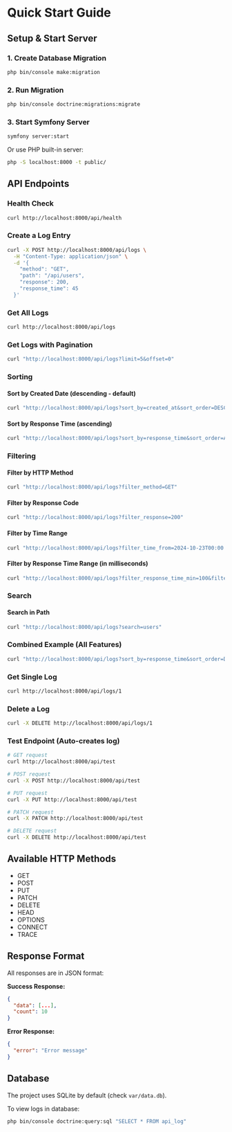 # Quick Start Guide

## Setup & Start Server

### 1. Create Database Migration
```bash
php bin/console make:migration
```

### 2. Run Migration
```bash
php bin/console doctrine:migrations:migrate
```

### 3. Start Symfony Server
```bash
symfony server:start
```

Or use PHP built-in server:
```bash
php -S localhost:8000 -t public/
```

## API Endpoints

### Health Check
```bash
curl http://localhost:8000/api/health
```

### Create a Log Entry
```bash
curl -X POST http://localhost:8000/api/logs \
  -H "Content-Type: application/json" \
  -d '{
    "method": "GET",
    "path": "/api/users",
    "response": 200,
    "response_time": 45
  }'
```

### Get All Logs
```bash
curl http://localhost:8000/api/logs
```

### Get Logs with Pagination
```bash
curl "http://localhost:8000/api/logs?limit=5&offset=0"
```

### Sorting

#### Sort by Created Date (descending - default)
```bash
curl "http://localhost:8000/api/logs?sort_by=created_at&sort_order=DESC"
```

#### Sort by Response Time (ascending)
```bash
curl "http://localhost:8000/api/logs?sort_by=response_time&sort_order=ASC"
```

### Filtering

#### Filter by HTTP Method
```bash
curl "http://localhost:8000/api/logs?filter_method=GET"
```

#### Filter by Response Code
```bash
curl "http://localhost:8000/api/logs?filter_response=200"
```

#### Filter by Time Range
```bash
curl "http://localhost:8000/api/logs?filter_time_from=2024-10-23T00:00:00&filter_time_to=2024-10-23T23:59:59"
```

#### Filter by Response Time Range (in milliseconds)
```bash
curl "http://localhost:8000/api/logs?filter_response_time_min=100&filter_response_time_max=500"
```

### Search

#### Search in Path
```bash
curl "http://localhost:8000/api/logs?search=users"
```

### Combined Example (All Features)
```bash
curl "http://localhost:8000/api/logs?sort_by=response_time&sort_order=DESC&filter_method=GET&filter_response=200&search=api&limit=20&offset=0"
```

### Get Single Log
```bash
curl http://localhost:8000/api/logs/1
```

### Delete a Log
```bash
curl -X DELETE http://localhost:8000/api/logs/1
```

### Test Endpoint (Auto-creates log)
```bash
# GET request
curl http://localhost:8000/api/test

# POST request
curl -X POST http://localhost:8000/api/test

# PUT request
curl -X PUT http://localhost:8000/api/test

# PATCH request
curl -X PATCH http://localhost:8000/api/test

# DELETE request
curl -X DELETE http://localhost:8000/api/test
```

## Available HTTP Methods
- GET
- POST
- PUT
- PATCH
- DELETE
- HEAD
- OPTIONS
- CONNECT
- TRACE

## Response Format

All responses are in JSON format:

**Success Response:**
```json
{
  "data": [...],
  "count": 10
}
```

**Error Response:**
```json
{
  "error": "Error message"
}
```

## Database

The project uses SQLite by default (check `var/data.db`).

To view logs in database:
```bash
php bin/console doctrine:query:sql "SELECT * FROM api_log"
```

